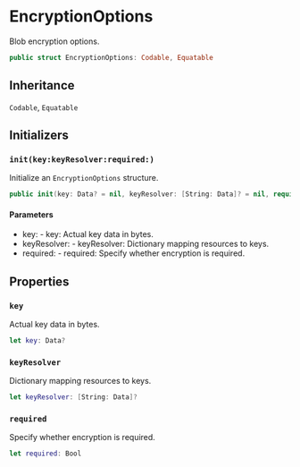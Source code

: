 # EncryptionOptions

Blob encryption options.

``` swift
public struct EncryptionOptions:​ Codable, Equatable
```

## Inheritance

`Codable`, `Equatable`

## Initializers

### `init(key:​keyResolver:​required:​)`

Initialize an `EncryptionOptions` structure.

``` swift
public init(key:​ Data? = nil, keyResolver:​ [String:​ Data]? = nil, required:​ Bool = false)
```

#### Parameters

  - key:​ - key:​ Actual key data in bytes.
  - keyResolver:​ - keyResolver:​ Dictionary mapping resources to keys.
  - required:​ - required:​ Specify whether encryption is required.

## Properties

### `key`

Actual key data in bytes.

``` swift
let key:​ Data?
```

### `keyResolver`

Dictionary mapping resources to keys.

``` swift
let keyResolver:​ [String:​ Data]?
```

### `required`

Specify whether encryption is required.

``` swift
let required:​ Bool
```
